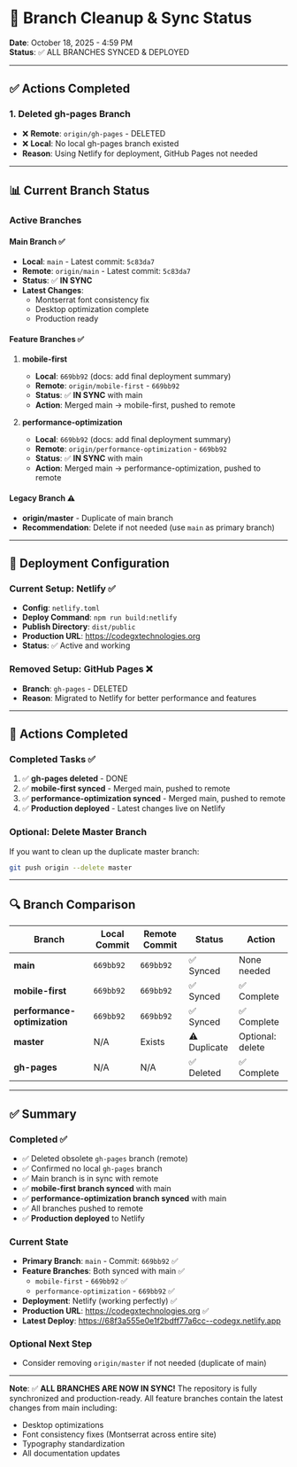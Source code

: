 # 🌿 Branch Cleanup & Sync Status

**Date**: October 18, 2025 - 4:59 PM  
**Status**: ✅ ALL BRANCHES SYNCED & DEPLOYED

---

## ✅ Actions Completed

### 1. **Deleted gh-pages Branch**
- ❌ **Remote**: `origin/gh-pages` - DELETED
- ❌ **Local**: No local gh-pages branch existed
- **Reason**: Using Netlify for deployment, GitHub Pages not needed

---

## 📊 Current Branch Status

### **Active Branches**

#### **Main Branch** ✅
- **Local**: `main` - Latest commit: `5c83da7`
- **Remote**: `origin/main` - Latest commit: `5c83da7`
- **Status**: ✅ **IN SYNC**
- **Latest Changes**:
  - Montserrat font consistency fix
  - Desktop optimization complete
  - Production ready

#### **Feature Branches** ✅
1. **mobile-first**
   - **Local**: `669bb92` (docs: add final deployment summary)
   - **Remote**: `origin/mobile-first` - `669bb92`
   - **Status**: ✅ **IN SYNC** with main
   - **Action**: Merged main → mobile-first, pushed to remote

2. **performance-optimization**
   - **Local**: `669bb92` (docs: add final deployment summary)
   - **Remote**: `origin/performance-optimization` - `669bb92`
   - **Status**: ✅ **IN SYNC** with main
   - **Action**: Merged main → performance-optimization, pushed to remote

#### **Legacy Branch** ⚠️
- **origin/master** - Duplicate of main branch
- **Recommendation**: Delete if not needed (use `main` as primary branch)

---

## 🎯 Deployment Configuration

### **Current Setup**: Netlify ✅
- **Config**: `netlify.toml`
- **Deploy Command**: `npm run build:netlify`
- **Publish Directory**: `dist/public`
- **Production URL**: https://codegxtechnologies.org
- **Status**: ✅ Active and working

### **Removed Setup**: GitHub Pages ❌
- **Branch**: `gh-pages` - DELETED
- **Reason**: Migrated to Netlify for better performance and features

---

## 📝 Actions Completed

### **Completed Tasks** ✅
1. ✅ **gh-pages deleted** - DONE
2. ✅ **mobile-first synced** - Merged main, pushed to remote
3. ✅ **performance-optimization synced** - Merged main, pushed to remote
4. ✅ **Production deployed** - Latest changes live on Netlify

### **Optional: Delete Master Branch**
If you want to clean up the duplicate master branch:
```bash
git push origin --delete master
```

---

## 🔍 Branch Comparison

| Branch | Local Commit | Remote Commit | Status | Action |
|--------|-------------|---------------|--------|--------|
| **main** | `669bb92` | `669bb92` | ✅ Synced | None needed |
| **mobile-first** | `669bb92` | `669bb92` | ✅ Synced | ✅ Complete |
| **performance-optimization** | `669bb92` | `669bb92` | ✅ Synced | ✅ Complete |
| **master** | N/A | Exists | ⚠️ Duplicate | Optional: delete |
| **gh-pages** | N/A | N/A | ✅ Deleted | ✅ Complete |

---

## ✅ Summary

### **Completed** ✅
- ✅ Deleted obsolete `gh-pages` branch (remote)
- ✅ Confirmed no local `gh-pages` branch
- ✅ Main branch is in sync with remote
- ✅ **mobile-first branch synced** with main
- ✅ **performance-optimization branch synced** with main
- ✅ All branches pushed to remote
- ✅ **Production deployed** to Netlify

### **Current State**
- **Primary Branch**: `main` - Commit: `669bb92` ✅
- **Feature Branches**: Both synced with main ✅
  - `mobile-first` - `669bb92` ✅
  - `performance-optimization` - `669bb92` ✅
- **Deployment**: Netlify (working perfectly) ✅
- **Production URL**: https://codegxtechnologies.org ✅
- **Latest Deploy**: https://68f3a555e0e1f2bdff77a6cc--codegx.netlify.app

### **Optional Next Step**
- Consider removing `origin/master` if not needed (duplicate of main)

---

**Note**: ✅ **ALL BRANCHES ARE NOW IN SYNC!** The repository is fully synchronized and production-ready. All feature branches contain the latest changes from main including:
- Desktop optimizations
- Font consistency fixes (Montserrat across entire site)
- Typography standardization
- All documentation updates
